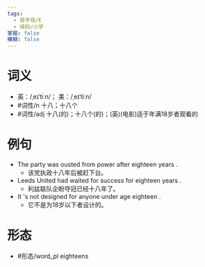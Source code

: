 ```yaml
---
tags:
  - 首字母/E
  - 级别/小学
掌握: false
模糊: false
---
```

# 词义
- 英：/ˌeɪˈtiːn/； 美：/ˌeɪˈtiːn/
- #词性/n  十八；十八个
- #词性/adj  十八(的)；十八个(的)；(英)(电影)适于年满18岁者观看的
# 例句
- The party was ousted from power after eighteen years .
	- 该党执政十八年后被赶下台。
- Leeds United had waited for success for eighteen years .
	- 利兹联队企盼夺冠已经十八年了。
- It 's not designed for anyone under age eighteen .
	- 它不是为18岁以下者设计的。
# 形态
- #形态/word_pl eighteens
